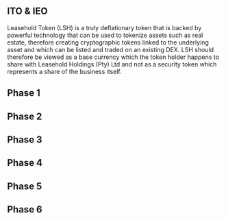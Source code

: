 ## ITO & IEO

Leasehold Token (LSH) is a truly deflationary token that is backed by powerful technology that can be used to tokenize assets such as real estate, therefore creating cryptographic tokens linked to the underlying asset and which can be listed and traded on an existing DEX. LSH should therefore be viewed as a base currency which the token holder happens to share with Leasehold Holdings (Pty) Ltd and not as a security token which represents a share of the business itself.

## Phase 1

## Phase 2

## Phase 3

## Phase 4

## Phase 5

## Phase 6
